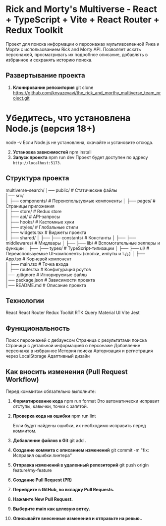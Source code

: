 # Rick and Morty's Multiverse - React + TypeScript + Vite + React Router + Redux Toolkit

Проект для поиска информации о персонажах мультивселенной Рика и Морти с использованием Rick and Morty API.
Позволяет искать персонажей, просматривать их подробное описание, добавлять в избранное и сохранять историю поиска.

## Развертывание проекта

1. **Клонирование репозитория**
   git clone https://github.com/knyazevavi/the_rick_and_morthy_multiverse_team_project.git

# Убедитесь, что установлена Node.js (версия 18+)

node -v
Если Node.js не установлена, скачайте и установите отсюда.

2. **Установка зависимостей**
   npm install
3. **Запуск проекта**
   npm run dev
   Проект будет доступен по адресу `http://localhost:5173`.

## Структура проекта

multiverse-search/
│── public/ # Статические файлы  
│── src/  
│ ├── components/ # Переиспользуемые компоненты
│ ├── pages/ # Страницы приложения  
│ ├── store/ # Redux store  
│ ├── api/ # API-запросы  
│ ├── hooks/ # Кастомные хуки  
│ ├── styles/ # Глобальные стили  
│ ├── widgets.tsx # Виджеты проекта  
│ ├── shared/
│ ├── ├── constants/ # Константы
│ ├── ├── middlewares/ # Мидлвары
│ ├── ├── lib/ # Вспомогательные хелперы и функции
│ ├── ├── types/ # TypeScript-типизации
│ ├── ├── ui/ # Переиспользуемые UI-компоненты (кнопки, инпуты и т.д.)
│ ├── App.tsx # Корневой компонент  
│ ├── main.tsx # Точка входа  
│ ├── router.tsx # Конфигурация роутов  
│── .gitignore # Игнорируемые файлы  
│── package.json # Зависимости проекта  
│── README.md # Описание проекта

## Технологии

React
React Router
Redux Toolkit
RTK Query
Material UI
Vite
Jest

## Функциональность

Поиск персонажей с дебаунсом
Страница с результатами поиска
Страница с детальной информацией о персонаже
Добавление персонажа в избранное
История поиска
Авторизация и регистрация через LocalStorage
Адаптивный дизайн

## Как вносить изменения (Pull Request Workflow)

Перед коммитом обязательно выполните:

1. **Форматирование кода**
   npm run format
   Это автоматически исправит отступы, кавычки, точки с запятой.

2. **Проверка кода на ошибки**
   npm run lint

   Если будут найдены ошибки, их необходимо исправить перед коммитом.

3. **Добавление файлов в Git**
   git add .

4. **Создание коммита с описанием изменений**
   git commit -m "fix: Исправил ошибки линтера"

5. **Отправка изменений в удаленный репозиторий**
   git push origin feature/my-feature
6. **Создание Pull Request (PR)**
7. **Перейдите в GitHub, во вкладку Pull Requests.**
8. **Нажмите New Pull Request.**
9. **Выберите main как целевую ветку.**
10. **Описывайте внесенные изменения и отправьте на ревью..**
